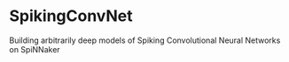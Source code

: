 # SpikingConvNet
Building arbitrarily deep models of Spiking Convolutional Neural Networks on SpiNNaker
